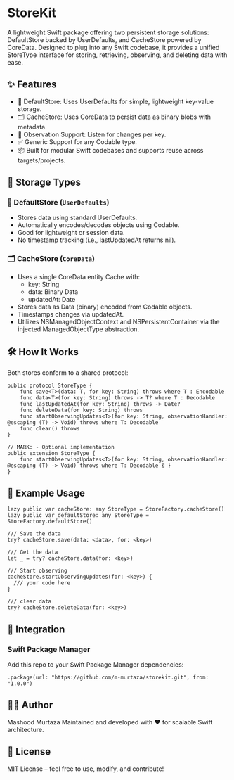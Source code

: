 # StoreKit
A lightweight Swift package offering two persistent storage solutions: DefaultStore backed by UserDefaults, and CacheStore powered by CoreData. Designed to plug into any Swift codebase, it provides a unified StoreType interface for storing, retrieving, observing, and deleting data with ease.

## ✨ Features
* 🧠 DefaultStore: Uses UserDefaults for simple, lightweight key-value storage.
* 🗂 CacheStore: Uses CoreData to persist data as binary blobs with metadata.
* 🔁 Observation Support: Listen for changes per key.
* ✅ Generic Support for any Codable type.
* 📦 Built for modular Swift codebases and supports reuse across targets/projects.

## 💾 Storage Types
### 🧠 DefaultStore (`UserDefaults`)
* Stores data using standard UserDefaults.
* Automatically encodes/decodes objects using Codable.
* Good for lightweight or session data.
* No timestamp tracking (i.e., lastUpdatedAt returns nil).
### 🗂 CacheStore (`CoreData`)
* Uses a single CoreData entity Cache with:
  * key: String
  * data: Binary Data
  * updatedAt: Date
* Stores data as Data (binary) encoded from Codable objects.
* Timestamps changes via updatedAt.
* Utilizes NSManagedObjectContext and NSPersistentContainer via the injected ManagedObjectType abstraction.

## 🛠 How It Works
Both stores conform to a shared protocol:
```
public protocol StoreType {
    func save<T>(data: T, for key: String) throws where T : Encodable
    func data<T>(for key: String) throws -> T? where T : Decodable
    func lastUpdatedAt(for key: String) throws -> Date?
    func deleteData(for key: String) throws
    func startObservingUpdates<T>(for key: String, observationHandler: @escaping (T) -> Void) throws where T: Decodable
    func clear() throws
}

// MARK: - Optional implementation
public extension StoreType {
    func startObservingUpdates<T>(for key: String, observationHandler: @escaping (T) -> Void) throws where T: Decodable { }
}
```

## 🧪 Example Usage
```
lazy public var cacheStore: any StoreType = StoreFactory.cacheStore()
lazy public var defaultStore: any StoreType = StoreFactory.defaultStore()

/// Save the data
try? cacheStore.save(data: <data>, for: <key>)

/// Get the data
let _ = try? cacheStore.data(for: <key>)

/// Start observing 
cacheStore.startObservingUpdates(for: <key>) {
  /// your code here
}

/// clear data
try? cacheStore.deleteData(for: <key>)
```

## 🚀 Integration
### Swift Package Manager
Add this repo to your Swift Package Manager dependencies:
```
.package(url: "https://github.com/m-murtaza/storekit.git", from: "1.0.0")
```

## 🧑‍💻 Author
Mashood Murtaza
Maintained and developed with ❤️ for scalable Swift architecture.

## 📄 License
MIT License – feel free to use, modify, and contribute!
